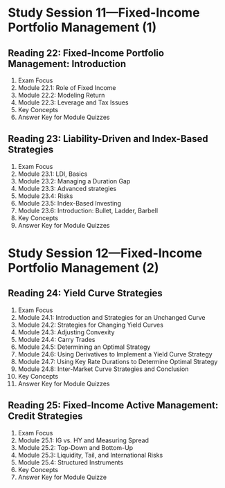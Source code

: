 # Study Session 11—Fixed-Income Portfolio Management (1)


## Reading 22: Fixed-Income Portfolio Management: Introduction

1. Exam Focus
2. Module 22.1: Role of Fixed Income
3. Module 22.2: Modeling Return
4. Module 22.3: Leverage and Tax Issues
5. Key Concepts
6. Answer Key for Module Quizzes


## Reading 23: Liability-Driven and Index-Based Strategies

1. Exam Focus
2. Module 23.1: LDI, Basics
3. Module 23.2: Managing a Duration Gap
4. Module 23.3: Advanced strategies
5. Module 23.4: Risks
6. Module 23.5: Index-Based Investing
7. Module 23.6: Introduction: Bullet, Ladder, Barbell
8. Key Concepts
9. Answer Key for Module Quizzes


# Study Session 12—Fixed-Income Portfolio Management (2)

## Reading 24: Yield Curve Strategies

1. Exam Focus
2. Module 24.1: Introduction and Strategies for an Unchanged Curve
3. Module 24.2: Strategies for Changing Yield Curves
4. Module 24.3: Adjusting Convexity
5. Module 24.4: Carry Trades
6. Module 24.5: Determining an Optimal Strategy
7. Module 24.6: Using Derivatives to Implement a Yield Curve Strategy
8. Module 24.7: Using Key Rate Durations to Determine Optimal
Strategy
9. Module 24.8: Inter-Market Curve Strategies and Conclusion
10. Key Concepts
11. Answer Key for Module Quizzes

## Reading 25: Fixed-Income Active Management: Credit Strategies

1. Exam Focus
2. Module 25.1: IG vs. HY and Measuring Spread
3. Module 25.2: Top-Down and Bottom-Up
4. Module 25.3: Liquidity, Tail, and International Risks
5. Module 25.4: Structured Instruments
6. Key Concepts
7. Answer Key for Module Quizze
